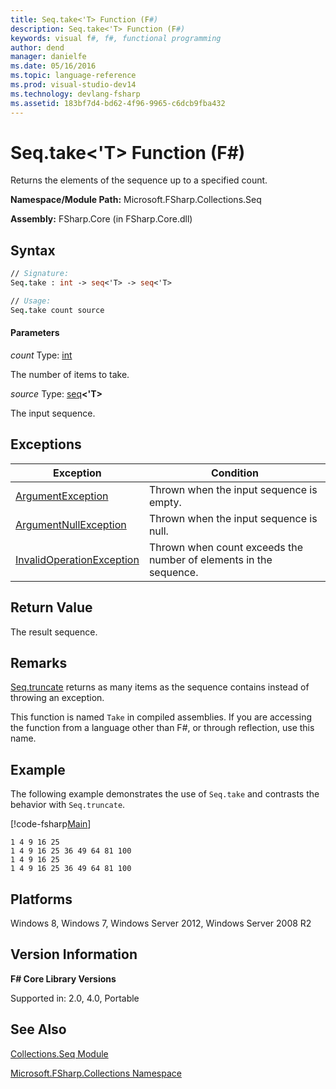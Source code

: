 ```yaml
---
title: Seq.take<'T> Function (F#)
description: Seq.take<'T> Function (F#)
keywords: visual f#, f#, functional programming
author: dend
manager: danielfe
ms.date: 05/16/2016
ms.topic: language-reference
ms.prod: visual-studio-dev14
ms.technology: devlang-fsharp
ms.assetid: 183bf7d4-bd62-4f96-9965-c6dcb9fba432
---
```


# Seq.take<'T> Function (F#)

Returns the elements of the sequence up to a specified count.

**Namespace/Module Path:** Microsoft.FSharp.Collections.Seq

**Assembly:** FSharp.Core (in FSharp.Core.dll)


## Syntax

```fsharp
// Signature:
Seq.take : int -> seq<'T> -> seq<'T>

// Usage:
Seq.take count source
```

#### Parameters
*count*
Type: [int](https://msdn.microsoft.com/library/025d5455-3622-4ea5-9573-3ecbd4ee1375)


The number of items to take.


*source*
Type: [seq](https://msdn.microsoft.com/library/2f0c87c6-8a0d-4d33-92a6-10d1d037ce75)**&lt;'T&gt;**


The input sequence.

## Exceptions

|Exception|Condition|
|----|----|
|[ArgumentException](https://msdn.microsoft.com/library/system.argumentexception.aspx)|Thrown when the input sequence is empty.|
|[ArgumentNullException](https://msdn.microsoft.com/library/system.argumentnullexception.aspx)|Thrown when the input sequence is null.|
|[InvalidOperationException](https://msdn.microsoft.com/library/system.invalidoperationexception.aspx)|Thrown when count exceeds the number of elements in the sequence.|

## Return Value

The result sequence.

## Remarks
[Seq.truncate](https://msdn.microsoft.com/library/1892dfeb-308e-45e2-857a-3c3405d02244) returns as many items as the sequence contains instead of throwing an exception.

This function is named `Take` in compiled assemblies. If you are accessing the function from a language other than F#, or through reflection, use this name.

## Example

The following example demonstrates the use of `Seq.take` and contrasts the behavior with `Seq.truncate`.

[!code-fsharp[Main](~/samples/snippets/fsharp/fssequences/snippet16.fs)]

```
1 4 9 16 25
1 4 9 16 25 36 49 64 81 100
1 4 9 16 25
1 4 9 16 25 36 49 64 81 100
```

## Platforms
Windows 8, Windows 7, Windows Server 2012, Windows Server 2008 R2


## Version Information
**F# Core Library Versions**

Supported in: 2.0, 4.0, Portable

## See Also
[Collections.Seq Module](Collections.Seq-Module-%5BFSharp%5D.md)

[Microsoft.FSharp.Collections Namespace](Microsoft.FSharp.Collections-Namespace.md)
